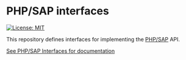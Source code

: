 # PHP/SAP interfaces

[![License: MIT][license-mit]](LICENSE)

This repository defines interfaces for implementing the [PHP/SAP][phpsap] API.

[See PHP/SAP Interfaces for documentation][doc]

[phpsap]: https://php-sap.github.io
[license-mit]: https://img.shields.io/badge/license-MIT-blue.svg
[doc]: https://php-sap.github.io/interfaces "Interfaces | PHP/SAP"
